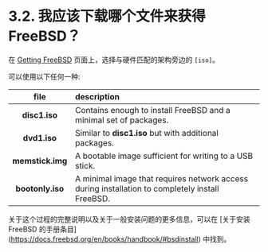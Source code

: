 # 3.2. 我应该下载哪个文件来获得 FreeBSD？

在 [Getting FreeBSD](https://www.freebsd.org/where/) 页面上，选择与硬件匹配的架构旁边的 `[iso]`。

可以使用以下任何一种:

|       file       | description                                                  |
| :--------------: | :----------------------------------------------------------- |
|  **disc1.iso**   | Contains enough to install FreeBSD and a minimal set of packages. |
|   **dvd1.iso**   | Similar to **disc1.iso** but with additional packages.       |
| **memstick.img** | A bootable image sufficient for writing to a USB stick.      |
| **bootonly.iso** | A minimal image that requires network access during installation to completely install FreeBSD. |

关于这个过程的完整说明以及关于一般安装问题的更多信息，可以在 [关于安装 FreeBSD 的手册条目] (https://docs.freebsd.org/en/books/handbook/#bsdinstall) 中找到。